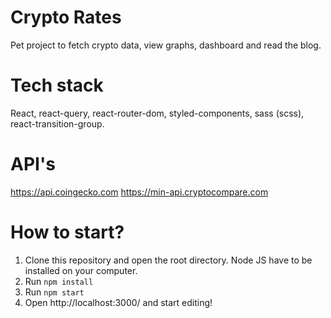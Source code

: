 
# Crypto Rates
Pet project to fetch crypto data, view graphs, dashboard and read the blog. 

# Tech stack
React, react-query, react-router-dom, styled-components, sass (scss), react-transition-group.

# API's
https://api.coingecko.com
https://min-api.cryptocompare.com

# How to start?
1) Clone this repository and open the root directory. Node JS have to be installed on your computer.
2) Run `npm install`
3) Run `npm start`
4) Open http://localhost:3000/ and start editing!
